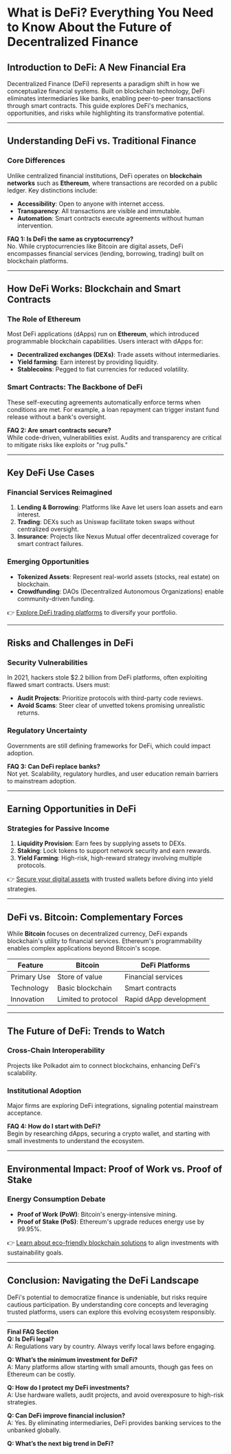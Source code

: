 # What is DeFi? Everything You Need to Know About the Future of Decentralized Finance

## Introduction to DeFi: A New Financial Era  
Decentralized Finance (DeFi) represents a paradigm shift in how we conceptualize financial systems. Built on blockchain technology, DeFi eliminates intermediaries like banks, enabling peer-to-peer transactions through smart contracts. This guide explores DeFi's mechanics, opportunities, and risks while highlighting its transformative potential.

---

## Understanding DeFi vs. Traditional Finance  
### Core Differences  
Unlike centralized financial institutions, DeFi operates on **blockchain networks** such as **Ethereum**, where transactions are recorded on a public ledger. Key distinctions include:  
- **Accessibility**: Open to anyone with internet access.  
- **Transparency**: All transactions are visible and immutable.  
- **Automation**: Smart contracts execute agreements without human intervention.  

**FAQ 1: Is DeFi the same as cryptocurrency?**  
No. While cryptocurrencies like Bitcoin are digital assets, DeFi encompasses financial services (lending, borrowing, trading) built on blockchain platforms.

---

## How DeFi Works: Blockchain and Smart Contracts  
### The Role of Ethereum  
Most DeFi applications (dApps) run on **Ethereum**, which introduced programmable blockchain capabilities. Users interact with dApps for:  
- **Decentralized exchanges (DEXs)**: Trade assets without intermediaries.  
- **Yield farming**: Earn interest by providing liquidity.  
- **Stablecoins**: Pegged to fiat currencies for reduced volatility.  

### Smart Contracts: The Backbone of DeFi  
These self-executing agreements automatically enforce terms when conditions are met. For example, a loan repayment can trigger instant fund release without a bank's oversight.  

**FAQ 2: Are smart contracts secure?**  
While code-driven, vulnerabilities exist. Audits and transparency are critical to mitigate risks like exploits or "rug pulls."

---

## Key DeFi Use Cases  
### Financial Services Reimagined  
1. **Lending & Borrowing**: Platforms like Aave let users loan assets and earn interest.  
2. **Trading**: DEXs such as Uniswap facilitate token swaps without centralized oversight.  
3. **Insurance**: Projects like Nexus Mutual offer decentralized coverage for smart contract failures.  

### Emerging Opportunities  
- **Tokenized Assets**: Represent real-world assets (stocks, real estate) on blockchain.  
- **Crowdfunding**: DAOs (Decentralized Autonomous Organizations) enable community-driven funding.  

👉 [Explore DeFi trading platforms](https://bit.ly/okx-bonus) to diversify your portfolio.  

---

## Risks and Challenges in DeFi  
### Security Vulnerabilities  
In 2021, hackers stole $2.2 billion from DeFi platforms, often exploiting flawed smart contracts. Users must:  
- **Audit Projects**: Prioritize protocols with third-party code reviews.  
- **Avoid Scams**: Steer clear of unvetted tokens promising unrealistic returns.  

### Regulatory Uncertainty  
Governments are still defining frameworks for DeFi, which could impact adoption.  

**FAQ 3: Can DeFi replace banks?**  
Not yet. Scalability, regulatory hurdles, and user education remain barriers to mainstream adoption.

---

## Earning Opportunities in DeFi  
### Strategies for Passive Income  
1. **Liquidity Provision**: Earn fees by supplying assets to DEXs.  
2. **Staking**: Lock tokens to support network security and earn rewards.  
3. **Yield Farming**: High-risk, high-reward strategy involving multiple protocols.  

👉 [Secure your digital assets](https://bit.ly/okx-bonus) with trusted wallets before diving into yield strategies.  

---

## DeFi vs. Bitcoin: Complementary Forces  
While **Bitcoin** focuses on decentralized currency, DeFi expands blockchain's utility to financial services. Ethereum's programmability enables complex applications beyond Bitcoin's scope.  

| Feature          | Bitcoin                | DeFi Platforms         |  
|-------------------|------------------------|------------------------|  
| Primary Use       | Store of value           | Financial services     |  
| Technology        | Basic blockchain         | Smart contracts        |  
| Innovation        | Limited to protocol      | Rapid dApp development |  

---

## The Future of DeFi: Trends to Watch  
### Cross-Chain Interoperability  
Projects like Polkadot aim to connect blockchains, enhancing DeFi's scalability.  

### Institutional Adoption  
Major firms are exploring DeFi integrations, signaling potential mainstream acceptance.  

**FAQ 4: How do I start with DeFi?**  
Begin by researching dApps, securing a crypto wallet, and starting with small investments to understand the ecosystem.

---

## Environmental Impact: Proof of Work vs. Proof of Stake  
### Energy Consumption Debate  
- **Proof of Work (PoW)**: Bitcoin's energy-intensive mining.  
- **Proof of Stake (PoS)**: Ethereum's upgrade reduces energy use by 99.95%.  

👉 [Learn about eco-friendly blockchain solutions](https://bit.ly/okx-bonus) to align investments with sustainability goals.  

---

## Conclusion: Navigating the DeFi Landscape  
DeFi's potential to democratize finance is undeniable, but risks require cautious participation. By understanding core concepts and leveraging trusted platforms, users can explore this evolving ecosystem responsibly.

---

**Final FAQ Section**  
**Q: Is DeFi legal?**  
A: Regulations vary by country. Always verify local laws before engaging.  

**Q: What’s the minimum investment for DeFi?**  
A: Many platforms allow starting with small amounts, though gas fees on Ethereum can be costly.  

**Q: How do I protect my DeFi investments?**  
A: Use hardware wallets, audit projects, and avoid overexposure to high-risk strategies.  

**Q: Can DeFi improve financial inclusion?**  
A: Yes. By eliminating intermediaries, DeFi provides banking services to the unbanked globally.  

**Q: What’s the next big trend in DeFi?**  